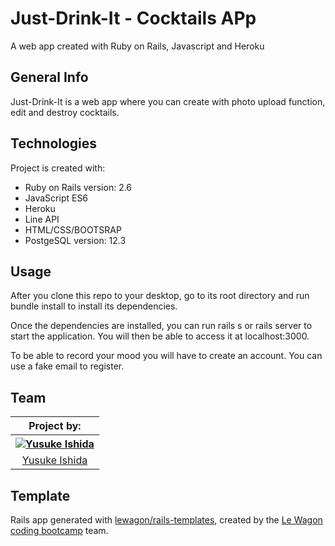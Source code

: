 # Just-Drink-It - Cocktails APp
A web app created with Ruby on Rails, Javascript and Heroku

## General Info
Just-Drink-It is a web app where you can create with photo upload function, edit and destroy cocktails.

## Technologies
Project is created with:

- Ruby on Rails version: 2.6
- JavaScript ES6
- Heroku
- Line API
- HTML/CSS/BOOTSRAP
- PostgeSQL version: 12.3

## Usage
After you clone this repo to your desktop, go to its root directory and run bundle install to install its dependencies.

Once the dependencies are installed, you can run rails s or rails server to start the application. You will then be able to access it at localhost:3000.

To be able to record your mood you will have to create an account. You can use a fake email to register.

## Team
<table>
  <thead>
    <th>Project by:</th>
  </thead>
  <tbody>
   <tr>
    <th>
      <a href="https://github.com/yusuke0127" target="_blank">
        <img src="https://avatars0.githubusercontent.com/u/37574368?s=144" alt="Yusuke Ishida" style="max-width:100%">
      </a>
     </th>
    <tr>
      <td align="center"><a href="https://github.com/yusuke0127" target="_blank">Yusuke Ishida</a></td>
    </tr>
  </tbody>
</table>


## Template

Rails app generated with [lewagon/rails-templates](https://github.com/lewagon/rails-templates), created by the [Le Wagon coding bootcamp](https://www.lewagon.com) team.
